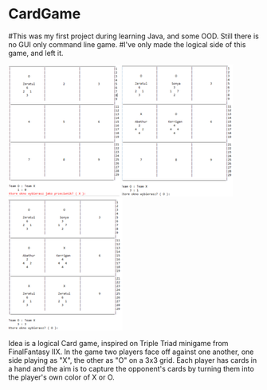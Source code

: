 # CardGame
#This was my first project during learning Java, and some OOD. Still there is no GUI only command line game. 
#I've only made the logical side of this game, and left it.

![alt text](https://github.com/Stormery/CardsGame/blob/master/bin/Images/2-01.png)
![alt text](https://github.com/Stormery/CardsGame/blob/master/bin/Images/2-02.png)
![alt text](https://github.com/Stormery/CardsGame/blob/master/bin/Images/2-03.png)

Idea is a logical Card game, inspired on Triple Triad minigame from FinalFantasy IIX. 
In the game two players face off against one another, one side playing as "X", the other as "O" on a 3x3 grid. 
Each player has cards in a hand and the aim is to capture the opponent's cards by turning them into the player's own color of X or O. 